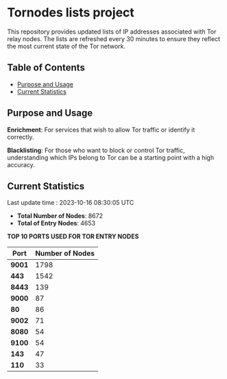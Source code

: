 # Tornodes lists project

This repository provides updated lists of IP addresses associated with Tor relay nodes. The lists are refreshed every 30 minutes to ensure they reflect the most current state of the Tor network.

## Table of Contents

- [Purpose and Usage](#purpose-and-usage)
- [Current Statistics](#current-statistics)


## Purpose and Usage

**Enrichment**: For services that wish to allow Tor traffic or identify it correctly.

**Blacklisting**: For those who want to block or control Tor traffic, understanding which IPs belong to Tor can be a starting point with a high accuracy.

## Current Statistics

Last update time : 2023-10-16 08:30:05 UTC

- **Total Number of Nodes**: 8672
- **Total of Entry Nodes**: 4653

**TOP 10 PORTS USED FOR TOR ENTRY NODES**

| **Port** | **Number of Nodes** |
|------|-----------------|
| **9001**   | 1798  |
| **443**   | 1542  |
| **8443**   | 139  |
| **9000**   | 87  |
| **80**   | 86  |
| **9002**   | 71  |
| **8080**   | 54  |
| **9100**   | 54  |
| **143**   | 47  |
| **110**   | 33  |

